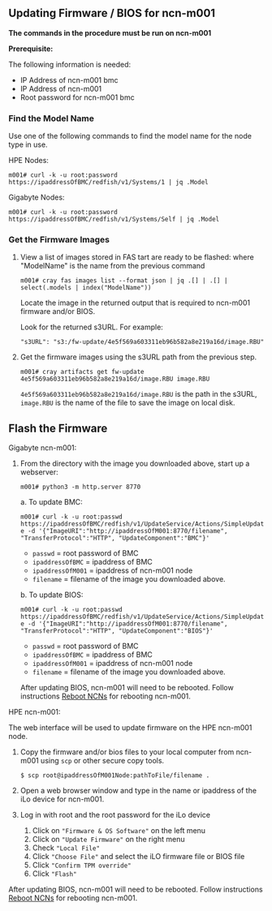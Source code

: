 ## Updating Firmware / BIOS for ncn-m001

**The commands in the procedure must be run on ncn-m001**

**Prerequisite:**

The following information is needed:
* IP Address of ncn-m001 bmc
* IP Address of ncn-m001
* Root password for ncn-m001 bmc

### Find the Model Name
Use one of the following commands to find the model name for the node type in use.

HPE Nodes:

  `m001# curl -k -u root:password https://ipaddressOfBMC/redfish/v1/Systems/1 | jq .Model`

Gigabyte Nodes:

  `m001# curl -k -u root:password https://ipaddressOfBMC/redfish/v1/Systems/Self | jq .Model`

### Get the Firmware Images
1. View a list of images stored in FAS tart are ready to be flashed:
    where "ModelName" is the name from the previous command

    `m001# cray fas images list --format json | jq .[] | .[] | select(.models | index("ModelName"))`

    Locate the image in the returned output that is required to ncn-m001 firmware and/or BIOS.

    Look for the returned s3URL. For example:

    `"s3URL": "s3:/fw-update/4e5f569a603311eb96b582a8e219a16d/image.RBU"`

2. Get the firmware images using the s3URL path from the previous step.

    `m001# cray artifacts get fw-update 4e5f569a603311eb96b582a8e219a16d/image.RBU image.RBU`

    `4e5f569a603311eb96b582a8e219a16d/image.RBU` is the path in the s3URL, `image.RBU` is the name of the file to save the image on local disk.

## Flash the Firmware

Gigabyte ncn-m001:

1. From the directory with the image you downloaded above, start up a webserver:

    `m001# python3 -m http.server 8770`

    a. To update BMC:

    `m001# curl -k -u root:passwd https://ipaddressOfBMC/redfish/v1/UpdateService/Actions/SimpleUpdate -d '{"ImageURI":"http://ipaddressOfM001:8770/filename", "TransferProtocol":"HTTP", "UpdateComponent":"BMC"}'`

    * `passwd` = root password of BMC
    * `ipaddressOfBMC` = ipaddress of BMC
    * `ipaddressOfM001` = ipaddress of ncn-m001 node
    * `filename` = filename of the image you downloaded above.

    b. To update BIOS:

    `m001# curl -k -u root:passwd https://ipaddressOfBMC/redfish/v1/UpdateService/Actions/SimpleUpdate -d '{"ImageURI":"http://ipaddressOfM001:8770/filename", "TransferProtocol":"HTTP", "UpdateComponent":"BIOS"}'`


    * `passwd` = root password of BMC
    * `ipaddressOfBMC` = ipaddress of BMC
    * `ipaddressOfM001` = ipaddress of ncn-m001 node
    * `filename` = filename of the image you downloaded above.

    After updating BIOS, ncn-m001 will need to be rebooted.  Follow instructions [Reboot NCNs](../node_management/Reboot_NCNs.md) for rebooting ncn-m001.

HPE ncn-m001:

The web interface will be used to update firmware on the HPE ncn-m001 node.

1. Copy the firmware and/or bios files to your local computer from ncn-m001 using `scp` or other secure copy tools.

    `$ scp root@ipaddressOfM001Node:pathToFile/filename .`

2. Open a web browser window and type in the name or ipaddress of the iLo device for ncn-m001.

3. Log in with root and the root password for the iLo device

    1. Click on `"Firmware & OS Software"` on the left menu
    2. Click on `"Update Firmware"` on the right menu
    3. Check `"Local File"`
    4. Click `"Choose File"` and select the iLO firmware file or BIOS file
    5. Click `"Confirm TPM override"`
    6. Click `"Flash"`

  After updating BIOS, ncn-m001 will need to be rebooted.  Follow instructions [Reboot NCNs](../node_management/Reboot_NCNs.md) for rebooting ncn-m001.
